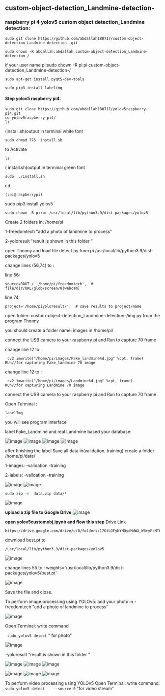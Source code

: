 ## custom-object-detection_Landmine-detection-
### raspberry pi 4 yolov5 custom object detection_Landmine detection: 

```
sudo git clone https://github.com/abdallah180717/custom-object-detection_Landmine-detection-.git

sudo chown -R abdallah:abdallah custom-object-detection_Landmine-detection-/ 
```
if your user name pi:sudo chown -R pi:pi custom-object-detection_Landmine-detection-/

```
sudo apt-get install pyqt5-dev-tools

sudo pip3 install labelimg
```
#### Step  yolov5 raspberry pi4:  

```
sudo git clone https://github.com/abdallah180717/yolov5raspberry-pi4.git
cd yolov5raspberry-pi4/
ls   
```
(install.sh)output in terminal white font

```
sudo chmod 775  install.sh
```
to Activate

```
ls
```
( install.sh)output in terminal green font
```
sudo  ./install.sh
```
cd
```  
(:pi@raspberrypi)

```
sudo pip3 install yolov5
```
sudo chown -R pi:pi /usr/local/lib/python3.9/dist-packages/yolov5
```
Create 2 folders in: /home/pi

1-freedomtech   "add a photo of landmine to process"

2-yoloresult     "result is  shown in this folder "

open Thonny and load file detect.py from 
pi /usr/local/lib/python3.9/dist-packages/yolov5

change lines (56,74)  to :

line 56:
```
source=ROOT / '/home/pi/freedomtech',  # file/dir/URL/glob/screen/0(webcam)
```
line 74:

```
project='/home/piyoloresult/',  # save results to project/name
```



open folder: custom-object-detection_Landmine-detection-/img.py from the program  Thonny

you should create a folder name:  images in /home/pi/


connect the USB camera  to your raspberry pi and Run to capture 70 frame 


change line 12 to :
```
 cv2.imwrite("/home/pi/images/Fake_landmine%d.jpg" %cpt, frame) 
RUn//for capturing Fake_landmine 70 image
```
change line 12 to :
```
 cv2.imwrite("/home/pi/images/Landmine%d.jpg" %cpt, frame)
RUn//for capturing Landmine 70 image
```

connect the USB camera  to your raspberry pi and Run to capture 70 frame 

Open Terminal :
```
labelImg  
```
you will see program interface

label Fake_Landmine and real Landmine based your database:


![image](https://github.com/abdallah180717/custom-object-detection_Landmine-detection-/assets/90546119/e6f2ae9b-bb05-45ad-a9c3-bc69a87cb355)
![image](https://github.com/abdallah180717/custom-object-detection_Landmine-detection-/assets/90546119/11cc2a04-984f-4bbf-8c8a-f0c4a59cd926)
![image](https://github.com/abdallah180717/custom-object-detection_Landmine-detection-/assets/90546119/760b62eb-59be-4634-9379-bab7e84daac4)
![image](https://github.com/abdallah180717/custom-object-detection_Landmine-detection-/assets/90546119/0c80742c-03ee-4454-bf8c-6808acd086a5)

after finishing  the label Save all data in(validation,
training)   create a folder  /home/pi/data/

1-images:
-validation
-training

2-labels:
-validation
-training

![image](https://github.com/abdallah180717/custom-object-detection_Landmine-detection-/assets/90546119/489b41cf-ff43-4100-b4bd-ae7ec0de2f40)
![image](https://github.com/abdallah180717/custom-object-detection_Landmine-detection-/assets/90546119/875dbffb-95c8-4638-8c2f-e081f38b9201)


```
sudo zip -r  data.zip data/*
```
![image](https://github.com/abdallah180717/custom-object-detection_Landmine-detection-/assets/90546119/d1b2a6c8-b656-4df2-88d7-b2f695e3f606)

**upload a zip file to Google Drive**
![image](https://github.com/abdallah180717/custom-object-detection_Landmine-detection-/assets/90546119/e9af1b25-3509-4099-96c6-baa18582d0f0)

**open yolov5customobj.ipynb and flow this step**
Drive Link
```
https://drive.google.com/drive/u/0/folders/17GtLOFybYMDydMdWX_WBryPcNTG1HhSD
```


download  best.pt to 
```
/usr/local/lib/python3.9/dist-packages/yolov5
```
![image](https://github.com/abdallah180717/custom-object-detection_Landmine-detection-/assets/90546119/ea32ac16-7d8f-436b-aadd-b1569b94fbd0)

change lines 55  to :  weights='/usr/local/lib/python3.9/dist-packages/yolov5/best.pt'

 ![image](https://github.com/abdallah180717/custom-object-detection_Landmine-detection-/assets/90546119/eeee591a-033d-428a-8740-5c252aafa2ad)

Save the file and close.

To perform image processing using YOLOv5:
add your photo in 
-freedomtech   "add a photo of landmine to process"

![image](https://github.com/abdallah180717/custom-object-detection_Landmine-detection-/assets/90546119/8a3caf09-a6c5-41d6-bd27-e36fc402955e)


Open Terminal: write command 

``` sudo yolov5 detect```     " for photo"

![image](https://github.com/abdallah180717/custom-object-detection_Landmine-detection-/assets/90546119/f1d30d7b-9e17-48fa-a65f-ca661a91168a)



-yoloresult     "result is shown in this folder "

![image](https://github.com/abdallah180717/custom-object-detection_Landmine-detection-/assets/90546119/c045cae5-169e-443c-bb71-0fb2c25293e8)
![image](https://github.com/abdallah180717/custom-object-detection_Landmine-detection-/assets/90546119/541bf037-3e9d-4c47-850c-2ccf1f507944)
![image](https://github.com/abdallah180717/custom-object-detection_Landmine-detection-/assets/90546119/06b3f99c-5be1-4ddb-8a69-cea4d3b00203)

![image](https://github.com/abdallah180717/custom-object-detection_Landmine-detection-/assets/90546119/4972e59a-a3cc-48c2-84bf-ea97f9a74fbd)
![image](https://github.com/abdallah180717/custom-object-detection_Landmine-detection-/assets/90546119/fc255955-ba35-4529-b26b-d9c19018be3f)
![image](https://github.com/abdallah180717/custom-object-detection_Landmine-detection-/assets/90546119/b519cab8-6dab-422b-9404-97729f311cae)

To perform video  processing using YOLOv5
Open Terminal: write command: 
``` sudo yolov5 detect    --source 0```      "for video stream"








